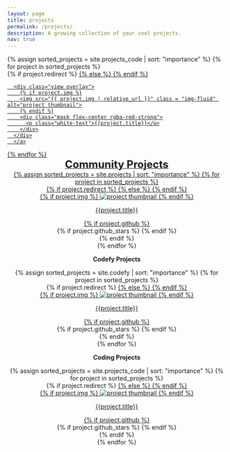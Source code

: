 ```yaml
---
layout: page
title: projects
permalink: /projects/
description: A growing collection of your cool projects.
nav: true
---
```



<div class="row">
  {% assign sorted_projects = site.projects_code | sort: "importance" %}
  {% for project in sorted_projects %}
    <div class="col-xl-4">
      {% if project.redirect %}
      <a href="{{ project.redirect }}" target="_blank">
      {% else %}
      <a href="{{ project.url | relative_url }}">
      {% endif %}

      <div class="view overlay">
        {% if project.img %}
        <img src="{{ project.img | relative_url }}" class = "img-fluid" alt="project thumbnail">
        {% endif %}
        <div class="mask flex-center rgba-red-strong">
          <p class="white-text">{{project.title}}</p>
        </div>
      </div>
      </a>
  </div>
{% endfor %}

</div>
<div style="text-align:center">
<font size ="+2"><b>Community Projects</b></font>
<div class="code projects grid fluid">
  {% assign sorted_projects = site.projects | sort: "importance" %}
  {% for project in sorted_projects %}
  <div class="grid-item">
    {% if project.redirect %}
    <a href="{{ project.redirect }}" target="_blank">
    {% else %}
    <a href="{{ project.url | relative_url }}">
    {% endif %}
      <div class="view overlay">
        {% if project.img %}
        <img src="{{ project.img | relative_url }}" class = "img-fluid" alt="project thumbnail">
        {% endif %}
        <div class="mask flex-center rgba-red-strong">
          <p class="white-text">{{project.title}}</p>
          <div class="row ml-1 mr-1 p-0">
            {% if project.github %}
            <div class="github-icon">
              <div class="icon" data-toggle="tooltip" title="Code Repository">
                <a href="{{ project.github }}" target="_blank"><i class="fab fa-github gh-icon"></i></a>
              </div>
              {% if project.github_stars %}
              <span class="stars" data-toggle="tooltip" title="GitHub Stars">
                <i class="fas fa-star"></i>
                <span id="{{ project.github_stars }}-stars"></span>
              </span>
              {% endif %}
            </div>
            {% endif %}
          </div>
        </div>
      </div>
    </a>
  </div>
{% endfor %}
</div>



<b>Codefy Projects</b>
<div class="code projects grid fluid">
  {% assign sorted_projects = site.codefy | sort: "importance" %}
  {% for project in sorted_projects %}
  <div class="grid-item">
    {% if project.redirect %}
    <a href="{{ project.redirect }}" target="_blank">
    {% else %}
    <a href="{{ project.url | relative_url }}">
    {% endif %}
      <div class="view overlay">
        {% if project.img %}
        <img src="{{ project.img | relative_url }}" class = "img-fluid" alt="project thumbnail">
        {% endif %}
        <div class="mask flex-center rgba-red-strong">
          <p class="white-text">{{project.title}}</p>
          <div class="row ml-1 mr-1 p-0">
            {% if project.github %}
            <div class="github-icon">
              <div class="icon" data-toggle="tooltip" title="Code Repository">
                <a href="{{ project.github }}" target="_blank"><i class="fab fa-github gh-icon"></i></a>
              </div>
              {% if project.github_stars %}
              <span class="stars" data-toggle="tooltip" title="GitHub Stars">
                <i class="fas fa-star"></i>
                <span id="{{ project.github_stars }}-stars"></span>
              </span>
              {% endif %}
            </div>
            {% endif %}
          </div>
        </div>
      </div>
    </a>
  </div>
{% endfor %}
</div>

<b>Coding Projects</b>
<div class="code projects grid fluid">
  {% assign sorted_projects = site.projects_code | sort: "importance" %}
  {% for project in sorted_projects %}
  <div class="grid-item">
    {% if project.redirect %}
    <a href="{{ project.redirect }}" target="_blank">
    {% else %}
    <a href="{{ project.url | relative_url }}">
    {% endif %}
      <div class="view overlay">
        {% if project.img %}
        <img src="{{ project.img | relative_url }}" class = "img-fluid" alt="project thumbnail">
        {% endif %}
        <div class="mask flex-center rgba-red-strong">
          <p class="white-text">{{project.title}}</p>
          <div class="row ml-1 mr-1 p-0">
            {% if project.github %}
            <div class="github-icon">
              <div class="icon" data-toggle="tooltip" title="Code Repository">
                <a href="{{ project.github }}" target="_blank"><i class="fab fa-github gh-icon"></i></a>
              </div>
              {% if project.github_stars %}
              <span class="stars" data-toggle="tooltip" title="GitHub Stars">
                <i class="fas fa-star"></i>
                <span id="{{ project.github_stars }}-stars"></span>
              </span>
              {% endif %}
            </div>
            {% endif %}
          </div>
        </div>
      </div>
    </a>
  </div>
{% endfor %}

</div>
